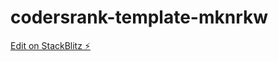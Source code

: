 # codersrank-template-mknrkw

[Edit on StackBlitz ⚡️](https://stackblitz.com/edit/codersrank-template-mknrkw)